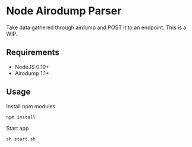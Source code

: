 # Node Airodump Parser
Take data gathered through airdump and POST it to an endpoint. This is a WIP.

## Requirements

* NodeJS 0.10+
* Airodump 1.1+

## Usage

Install npm modules
```
npm install
```

Start app
```
sh start.sh
```